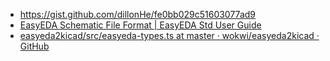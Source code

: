 - https://gist.github.com/dillonHe/fe0bb029c51603077ad9
- [EasyEDA Schematic File Format | EasyEDA Std User Guide](https://docs.easyeda.com/en/DocumentFormat/2-EasyEDA-Schematic-File-Format/#symbol)
- [easyeda2kicad/src/easyeda-types.ts at master · wokwi/easyeda2kicad · GitHub](https://github.com/wokwi/easyeda2kicad/blob/master/src/easyeda-types.ts)
